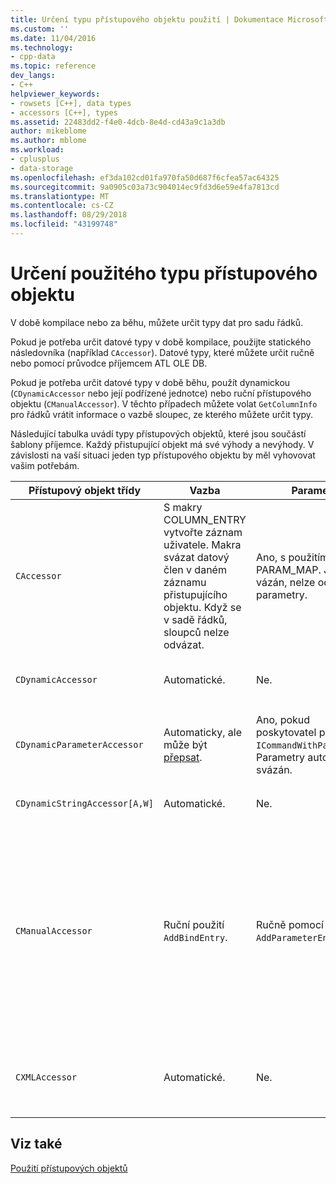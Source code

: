 ```yaml
---
title: Určení typu přístupového objektu použití | Dokumentace Microsoftu
ms.custom: ''
ms.date: 11/04/2016
ms.technology:
- cpp-data
ms.topic: reference
dev_langs:
- C++
helpviewer_keywords:
- rowsets [C++], data types
- accessors [C++], types
ms.assetid: 22483dd2-f4e0-4dcb-8e4d-cd43a9c1a3db
author: mikeblome
ms.author: mblome
ms.workload:
- cplusplus
- data-storage
ms.openlocfilehash: ef3da102cd01fa970fa50d687f6cfea57ac64325
ms.sourcegitcommit: 9a0905c03a73c904014ec9fd3d6e59e4fa7813cd
ms.translationtype: MT
ms.contentlocale: cs-CZ
ms.lasthandoff: 08/29/2018
ms.locfileid: "43199748"
---
```

# <a name="determining-which-type-of-accessor-to-use"></a>Určení použitého typu přístupového objektu
V době kompilace nebo za běhu, můžete určit typy dat pro sadu řádků.  
  
 Pokud je potřeba určit datové typy v době kompilace, použijte statického následovníka (například `CAccessor`). Datové typy, které můžete určit ručně nebo pomocí průvodce příjemcem ATL OLE DB.  
  
 Pokud je potřeba určit datové typy v době běhu, použít dynamickou (`CDynamicAccessor` nebo její podřízené jednotce) nebo ruční přístupového objektu (`CManualAccessor`). V těchto případech můžete volat `GetColumnInfo` pro řádků vrátit informace o vazbě sloupec, ze kterého můžete určit typy.  
  
 Následující tabulka uvádí typy přístupových objektů, které jsou součástí šablony příjemce. Každý přistupující objekt má své výhody a nevýhody. V závislosti na vaší situaci jeden typ přístupového objektu by měl vyhovovat vašim potřebám.  
  
|Přístupový objekt třídy|Vazba|Parametr|Komentář|  
|--------------------|-------------|---------------|-------------|  
|`CAccessor`|S makry COLUMN_ENTRY vytvořte záznam uživatele. Makra svázat datový člen v daném záznamu přistupujícího objektu. Když se v sadě řádků, sloupců nelze odvázat.|Ano, s použitím makra PARAM_MAP. Jednou vázán, nelze odvázat parametry.|Nejrychlejší přistupující objekt z důvodu malé množství kódu.|  
|`CDynamicAccessor`|Automatické.|Ne.|Je užitečné, pokud si nejste jisti typ dat v sadě řádků.|  
|`CDynamicParameterAccessor`|Automaticky, ale může být [přepsat](../../data/oledb/overriding-a-dynamic-accessor.md).|Ano, pokud poskytovatel podporuje `ICommandWithParameters`. Parametry automaticky svázán.|Pomalejší než `CDynamicAccessor` ale užitečná pro volání obecné uložené procedury.|  
|`CDynamicStringAccessor[A,W]`|Automatické.|Ne.|Načte data z úložiště dat jako řetězec data.|  
|`CManualAccessor`|Ruční použití `AddBindEntry`.|Ručně pomocí `AddParameterEntry`.|Velmi rychlé zpracování; parametry a sloupce vázané jenom jednou. Můžete určit typ data se mají použít. (Viz [DBVIEWER](https://msdn.microsoft.com/07620f99-c347-4d09-9ebc-2459e8049832) Vzorový příklad.) Vyžaduje další kód než `CDynamicAccessor` nebo `CAccessor`. Je to spíše jako přímé volání OLE DB.|  
|`CXMLAccessor`|Automatické.|Ne.|Načte data z úložiště dat jako řetězce data a ji naformátuje jako XML příznakem data.|  
  
## <a name="see-also"></a>Viz také  
 [Použití přístupových objektů](../../data/oledb/using-accessors.md)